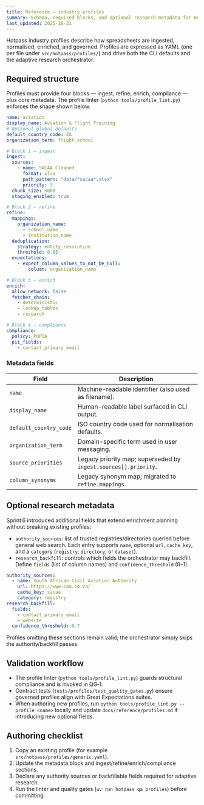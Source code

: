 ```yaml
---
title: Reference — industry profiles
summary: Schema, required blocks, and optional research metadata for Hotpass industry profiles.
last_updated: 2025-10-31
---
```


Hotpass industry profiles describe how spreadsheets are ingested, normalised, enriched,
and governed. Profiles are expressed as YAML (one per file under `src/hotpass/profiles/`) and
drive both the CLI defaults and the adaptive research orchestrator.

## Required structure

Profiles must provide four blocks — ingest, refine, enrich, compliance — plus core metadata.
The profile linter (`python tools/profile_lint.py`) enforces the shape shown below.

```yaml
name: aviation
display_name: Aviation & Flight Training
# Optional global defaults
default_country_code: ZA
organization_term: flight_school

# Block 1 — ingest
ingest:
  sources:
    - name: SACAA Cleaned
      format: xlsx
      path_pattern: "data/*sacaa*.xlsx"
      priority: 3
  chunk_size: 5000
  staging_enabled: true

# Block 2 — refine
refine:
  mappings:
    organization_name:
      - school_name
      - institution_name
  deduplication:
    strategy: entity_resolution
    threshold: 0.85
  expectations:
    - expect_column_values_to_not_be_null:
        column: organization_name

# Block 3 — enrich
enrich:
  allow_network: false
  fetcher_chain:
    - deterministic
    - lookup_tables
    - research

# Block 4 — compliance
compliance:
  policy: POPIA
  pii_fields:
    - contact_primary_email
```

### Metadata fields

| Field                     | Description                                                                 |
|--------------------------|-----------------------------------------------------------------------------|
| `name`                    | Machine-readable identifier (also used as filename).                        |
| `display_name`            | Human-readable label surfaced in CLI output.                                |
| `default_country_code`    | ISO country code used for normalisation defaults.                           |
| `organization_term`       | Domain-specific term used in user messaging.                                |
| `source_priorities`       | Legacy priority map; superseded by `ingest.sources[].priority`.             |
| `column_synonyms`         | Legacy synonym map; migrated to `refine.mappings`.                          |

## Optional research metadata

Sprint 6 introduced additional fields that extend enrichment planning without breaking
existing profiles:

- `authority_sources`: list of trusted registries/directories queried before general web search. Each entry supports `name`, optional `url`, `cache_key`, and a `category` (`registry`, `directory`, or `dataset`).
- `research_backfill`: controls which fields the orchestrator may backfill. Define `fields` (list of column names) and `confidence_threshold` (0–1).

```yaml
authority_sources:
  - name: South African Civil Aviation Authority
    url: https://www.caa.co.za/
    cache_key: sacaa
    category: registry
research_backfill:
  fields:
    - contact_primary_email
    - website
  confidence_threshold: 0.7
```

Profiles omitting these sections remain valid; the orchestrator simply skips the authority/backfill
passes.

## Validation workflow

- The profile linter (`python tools/profile_lint.py`) guards structural compliance and is invoked in QG‑1.
- Contract tests (`tests/profiles/test_quality_gates.py`) ensure governed profiles align with Great Expectations suites.
- When authoring new profiles, run `python tools/profile_lint.py --profile <name>` locally and update
  `docs/reference/profiles.md` if introducing new optional fields.

## Authoring checklist

1. Copy an existing profile (for example `src/hotpass/profiles/generic.yaml`).
2. Update the metadata block and ingest/refine/enrich/compliance sections.
3. Declare any authority sources or backfillable fields required for adaptive research.
4. Run the linter and quality gates (`uv run hotpass qa profiles`) before committing.

